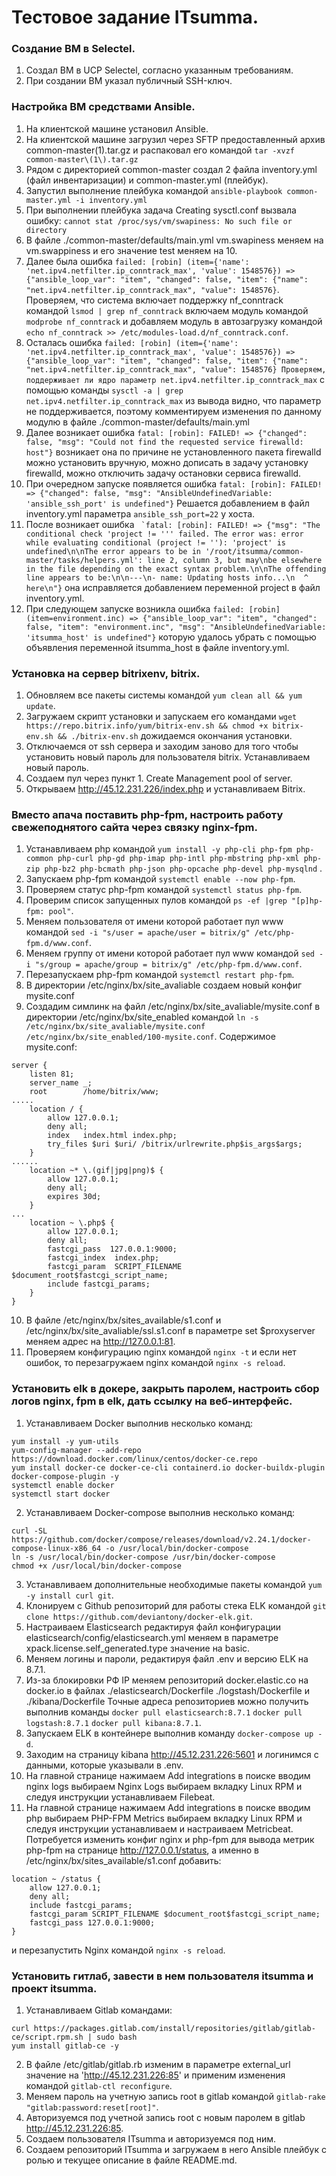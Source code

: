 # Тестовое задание ITsumma.

### Создание ВМ в Selectel.
1. Создал ВМ в UCP Selectel, согласно указанным требованиям.
2. При создании ВМ указал публичный SSH-ключ.
### Настройка ВМ средствами Ansible.
1. На клиентской машине установил Ansible.
2. На клиентской машине загрузил через SFTP предоставленный архив common-master(1).tar.gz и распаковал его командой ```tar -xvzf common-master\(1\).tar.gz```
3. Рядом с директорией common-master создал 2 файла inventory.yml (файл инвентаризации) и common-master.yml (плейбук).
4. Запустил выполнение плейбука командой ```ansible-playbook common-master.yml -i inventory.yml```
5. При выполнении плейбука задача Creating sysctl.conf вызвала ошибку: ```cannot stat /proc/sys/vm/swapiness: No such file or directory```
6. В файле ./common-master/defaults/main.yml vm.swapiness меняем на vm.swappiness и его значение test меняем на 10.
7. Далее была ошибка ```failed: [robin] (item={'name': 'net.ipv4.netfilter.ip_conntrack_max', 'value': 1548576}) => {"ansible_loop_var": "item", "changed": false, "item": {"name": "net.ipv4.netfilter.ip_conntrack_max", "value": 1548576}```. Проверяем, что система включает поддержку nf_conntrack командой ```lsmod | grep nf_conntrack``` включаем модуль командой ```modprobe nf_conntrack``` и добавляем модуль в автозагрузку командой ```echo nf_conntrack >> /etc/modules-load.d/nf_conntrack.conf```.
8. Осталась ошибка ```failed: [robin] (item={'name': 'net.ipv4.netfilter.ip_conntrack_max', 'value': 1548576}) => {"ansible_loop_var": "item", "changed": false, "item": {"name": "net.ipv4.netfilter.ip_conntrack_max", "value": 1548576} Проверяем, поддерживает ли ядро параметр net.ipv4.netfilter.ip_conntrack_max``` с помощью команды ```sysctl -a | grep net.ipv4.netfilter.ip_conntrack_max``` из вывода видно, что параметр не поддерживается, поэтому комментируем изменения по данному модулю в файле ./common-master/defaults/main.yml
9. Далее возникает ошибка ```fatal: [robin]: FAILED! => {"changed": false, "msg": "Could not find the requested service firewalld: host"}``` возникает она по причине не установленного пакета firewalld можно установить вручную, можно дописать в задачу установку firewalld, можно отключить задачу остановки сервиса firewalld.
10. При очередном запуске появляется ошибка ```fatal: [robin]: FAILED! => {"changed": false, "msg": "AnsibleUndefinedVariable: 'ansible_ssh_port' is undefined"}``` Решается добавлением в файл inventory.yml параметра ```ansible_ssh_port=22``` у хоста.
11. После возникает ошибка ``` `fatal: [robin]: FAILED! => {"msg": "The conditional check 'project != ''' failed. The error was: error while evaluating conditional (project != ''): 'project' is undefined\n\nThe error appears to be in '/root/itsumma/common-master/tasks/helpers.yml': line 2, column 3, but may\nbe elsewhere in the file depending on the exact syntax problem.\n\nThe offending line appears to be:\n\n---\n- name: Updating hosts info...\n  ^ here\n"}``` она исправляется добавлением переменной project в файл inventory.yml.
12. При следующем запуске возникла ошибка ```failed: [robin] (item=environment.inc) => {"ansible_loop_var": "item", "changed": false, "item": "environment.inc", "msg": "AnsibleUndefinedVariable: 'itsumma_host' is undefined"}``` которую удалось убрать с помощью объявления переменной itsumma_host в файле inventory.yml.

### Установка на сервер bitrixenv, bitrix.

1. Обновляем все пакеты системы командой ```yum clean all && yum update```.
2. Загружаем скрипт установки и запускаем его командами ```wget https://repo.bitrix.info/yum/bitrix-env.sh && chmod +x bitrix-env.sh && ./bitrix-env.sh``` дожидаемся окончания установки.
3. Отключаемся от ssh сервера и заходим заново для того чтобы установить новый пароль для пользователя bitrix. Устанавливаем новый пароль.
4. Создаем пул через пункт 1. Create Management pool of server.
5. Открываем http://45.12.231.226/index.php и устанавливаем Bitrix.

### Вместо апача поставить php-fpm, настроить работу свежеподнятого сайта через связку nginx-fpm.

1. Устанавливаем php командой ```yum install -y php-cli php-fpm php-common php-curl php-gd php-imap php-intl php-mbstring php-xml php-zip php-bz2 php-bcmath php-json php-opcache php-devel php-mysqlnd``` .
2. Запускаем php-fpm командой ```systemctl enable --now php-fpm```.
3. Проверяем статус php-fpm командой ```systemctl status php-fpm```.
4. Проверим список запущенных пулов командой ```ps -ef |grep "[p]hp-fpm: pool"```.
5. Меняем пользователя от имени которой работает пул www командой ```sed -i "s/user = apache/user = bitrix/g" /etc/php-fpm.d/www.conf```.
6. Меняем группу от имени которой работает пул www командой ```sed -i "s/group = apache/group = bitrix/g" /etc/php-fpm.d/www.conf```.
7. Перезапускаем php-fpm командой ```systemctl restart php-fpm```.
8. В директории /etc/nginx/bx/site_avaliable создаем новый конфиг mysite.conf
9. Создадим симлинк на файл /etc/nginx/bx/site_avaliable/mysite.conf в директории /etc/nginx/bx/site_enabled командой ```ln -s /etc/nginx/bx/site_avaliable/mysite.conf /etc/nginx/bx/site_enabled/100-mysite.conf```.
Содержимое mysite.conf:
```
server {
    listen 81;
    server_name _;
    root        /home/bitrix/www;
.....
    location / {
        allow 127.0.0.1;
        deny all;
        index   index.html index.php;
        try_files $uri $uri/ /bitrix/urlrewrite.php$is_args$args;
    }
......
    location ~* \.(gif|jpg|png)$ {
        allow 127.0.0.1;
        deny all;
        expires 30d;
    }
...
    location ~ \.php$ {
        allow 127.0.0.1;
        deny all;
        fastcgi_pass  127.0.0.1:9000;
        fastcgi_index  index.php;
        fastcgi_param  SCRIPT_FILENAME $document_root$fastcgi_script_name;
        include fastcgi_params;
    }
}
```
10. В файле /etc/nginx/bx/sites_available/s1.conf и /etc/nginx/bx/site_avaliable/ssl.s1.conf в параметре set $proxyserver меняем адрес на http://127.0.0.1:81.
11. Проверяем конфигурацию nginx командой ```nginx -t``` и если нет ошибок, то перезагружаем nginx командой ```nginx -s reload```.

### Установить elk в докере, закрыть паролем, настроить сбор логов nginx, fpm в elk, дать ссылку на веб-интерфейс.

1. Устанавливаем Docker выполнив несколько команд:
```
yum install -y yum-utils
yum-config-manager --add-repo https://download.docker.com/linux/centos/docker-ce.repo
yum install docker-ce docker-ce-cli containerd.io docker-buildx-plugin docker-compose-plugin -y
systemctl enable docker
systemctl start docker
```
2. Устанавливаем Docker-compose выполнив несколько команд:
```
curl -SL https://github.com/docker/compose/releases/download/v2.24.1/docker-compose-linux-x86_64 -o /usr/local/bin/docker-compose
ln -s /usr/local/bin/docker-compose /usr/bin/docker-compose
chmod +x /usr/local/bin/docker-compose
```
3. Устанавливаем дополнительные необходимые пакеты командой ```yum -y install curl git```.
4. Клонируем с Github репозиторий для работы стека ELK командой ```git clone https://github.com/deviantony/docker-elk.git```.
5. Настраиваем Elasticsearch редактируя файл конфигурации elasticsearch/config/elasticsearch.yml меняем в параметре xpack.license.self_generated.type значение на basic.
6. Меняем логины и пароли, редактируя файл .env и версию ELK на 8.7.1.
7. Из-за блокировки РФ IP меняем репозиторий docker.elastic.co на docker.io в файлах ./elasticsearch/Dockerfile ./logstash/Dockerfile и ./kibana/Dockerfile Точные адреса репозиториев можно получить выполнив команды ```docker pull elasticsearch:8.7.1``` ```docker pull logstash:8.7.1``` ```docker pull kibana:8.7.1```.
8. Запускаем ELK в контейнере выполнив команду ```docker-compose up -d```.
9. Заходим на страницу kibana http://45.12.231.226:5601 и логинимся с данными, которые указывали в .env.
10. На главной странице нажимаем Add integrations в поиске вводим nginx logs выбираем Nginx Logs выбираем вкладку Linux RPM и следуя инструкции устанавливаем Filebeat.
11. На главной странице нажимаем Add integrations в поиске вводим php выбираем PHP-FPM Metrics выбираем вкладку Linux RPM и следуя инструкции устанавливаем и настраиваем Metricbeat. Потребуется изменить конфиг nginx и php-fpm для вывода метрик php-fpm на странице http://127.0.0.1/status, а именно в /etc/nginx/bx/sites_available/s1.conf добавить: 
```
location ~ /status {
    allow 127.0.0.1;
    deny all;
    include fastcgi_params;
    fastcgi_param SCRIPT_FILENAME $document_root$fastcgi_script_name;
    fastcgi_pass 127.0.0.1:9000;
}
```
и перезапустить Nginx командой ```nginx -s reload```.

### Установить гитлаб, завести в нем пользователя itsumma и проект itsumma.

1. Устанавливаем Gitlab командами:
```
curl https://packages.gitlab.com/install/repositories/gitlab/gitlab-ce/script.rpm.sh | sudo bash
yum install gitlab-ce -y
```
2. В файле /etc/gitlab/gitlab.rb изменим в параметре external_url значение на 'http://45.12.231.226:85' и применим изменения командой ```gitlab-ctl reconfigure```.
3. Меняем пароль на учетную запись root в gitlab командой ```gitlab-rake "gitlab:password:reset[root]"```.
4. Авторизуемся под учетной запись root с новым паролем в gitlab http://45.12.231.226:85.
5. Создаем пользователя ITsumma и авторизуемся под ним.
6. Создаем репозиторий ITsumma и загружаем в него Ansible плейбук с ролью и текущее описание в файле README.md.
